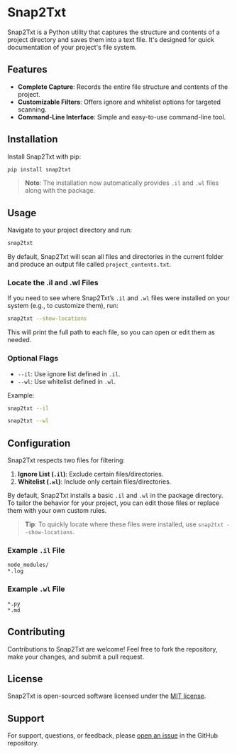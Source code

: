 # Snap2Txt

Snap2Txt is a Python utility that captures the structure and contents of a project directory and saves them into a text file. It's designed for quick documentation of your project's file system.

## Features

- **Complete Capture**: Records the entire file structure and contents of the project.
- **Customizable Filters**: Offers ignore and whitelist options for targeted scanning.
- **Command-Line Interface**: Simple and easy-to-use command-line tool.

## Installation

Install Snap2Txt with pip:

```bash
pip install snap2txt
```

> **Note**: The installation now automatically provides `.il` and `.wl` files along with the package.

## Usage

Navigate to your project directory and run:

```bash
snap2txt
```

By default, Snap2Txt will scan all files and directories in the current folder and produce an output file called `project_contents.txt`.

### Locate the .il and .wl Files

If you need to see where Snap2Txt’s `.il` and `.wl` files were installed on your system (e.g., to customize them), run:

```bash
snap2txt --show-locations
```

This will print the full path to each file, so you can open or edit them as needed.

### Optional Flags

- `--il`: Use ignore list defined in `.il`.
- `--wl`: Use whitelist defined in `.wl`.

Example:

```bash
snap2txt --il
```

```bash
snap2txt --wl
```

## Configuration

Snap2Txt respects two files for filtering:

1. **Ignore List (`.il`)**: Exclude certain files/directories.
2. **Whitelist (`.wl`)**: Include only certain files/directories.

By default, Snap2Txt installs a basic `.il` and `.wl` in the package directory. To tailor the behavior for your project, you can edit those files or replace them with your own custom rules.

> **Tip**: To quickly locate where these files were installed, use `snap2txt --show-locations`.

### Example `.il` File

```text
node_modules/
*.log
```

### Example `.wl` File

```text
*.py
*.md
```

## Contributing

Contributions to Snap2Txt are welcome! Feel free to fork the repository, make your changes, and submit a pull request.

## License

Snap2Txt is open-sourced software licensed under the [MIT license](LICENSE).

## Support

For support, questions, or feedback, please [open an issue](https://github.com/yourusername/snap2txt/issues) in the GitHub repository.